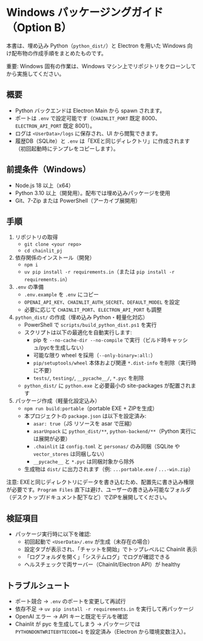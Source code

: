 # Windows パッケージングガイド（Option B）

本書は、埋め込み Python（`python_dist/`）と Electron を用いた Windows 向け配布物の作成手順をまとめたものです。

重要: Windows 固有の作業は、Windows マシン上でリポジトリをクローンしてから実施してください。

## 概要
- Python バックエンドは Electron Main から spawn されます。
- ポートは `.env` で設定可能です（`CHAINLIT_PORT` 既定 8000、`ELECTRON_API_PORT` 既定 8001）。
- ログは `<UserData>/logs` に保存され、UI から閲覧できます。
- 履歴DB（SQLite）と `.env` は「EXEと同じディレクトリ」に作成されます（初回起動時にテンプレをコピーします）。

## 前提条件（Windows）
- Node.js 18 以上（x64）
- Python 3.10 以上（開発用）。配布では埋め込みパッケージを使用
- Git、7-Zip または PowerShell（アーカイブ展開用）

## 手順
1. リポジトリの取得
   - `git clone <your repo>`
   - `cd chainlit_pj`
2. 依存関係のインストール（開発）
   - `npm i`
   - `uv pip install -r requirements.in`（または `pip install -r requirements.in`）
3. `.env` の準備
   - `.env.example` を `.env` にコピー
   - `OPENAI_API_KEY`、`CHAINLIT_AUTH_SECRET`、`DEFAULT_MODEL` を設定
   - 必要に応じて `CHAINLIT_PORT`、`ELECTRON_API_PORT` も調整
4. `python_dist/` の作成（埋め込み Python・軽量化対応）
   - PowerShell で `scripts/build_python_dist.ps1` を実行
   - スクリプトは以下の最適化を自動実行します:
     - pip を `--no-cache-dir --no-compile` で実行（ビルド時キャッシュ/pycを生成しない）
     - 可能な限り wheel を採用（`--only-binary=:all:`）
     - `pip/setuptools/wheel` 本体および関連 `*.dist-info` を削除（実行時に不要）
     - `tests/`, `testing/`, `__pycache__/`, `*.pyc` を削除
   - `python_dist/` に `python.exe` と必要最小の site-packages が配置されます
5. パッケージ作成（軽量化設定込み）
   - `npm run build:portable`（portable EXE + ZIPを生成）
   - 本プロジェクトの `package.json` は以下を設定済み:
     - `asar: true`（JS リソースを asar で圧縮）
     - `asarUnpack` に `python_dist/**`, `python-backend/**`（Python 実行には展開が必要）
     - `.chainlit` は `config.toml` と `personas/` のみ同梱（SQLite や `vector_stores` は同梱しない）
     - `__pycache__` と `*.pyc` は同梱対象から除外
   - 生成物は `dist/` に出力されます（例: `...portable.exe` / `...-win.zip`）

注意: EXEと同じディレクトリにデータを書き込むため、配置先に書き込み権限が必要です。`Program Files` 直下は避け、ユーザーの書き込み可能なフォルダ（デスクトップ/ドキュメント配下など）でZIPを展開してください。

## 検証項目
- パッケージ実行時に以下を確認:
  - 初回起動で `<UserData>/.env` が生成（未存在の場合）
  - 設定タブが表示され、「チャットを開始」でトップレベルに Chainlit 表示
  - 「ログフォルダを開く」「システムログ」でログが確認できる
  - ヘルスチェックで両サーバー（Chainlit/Electron API）が healthy

## トラブルシュート
- ポート競合 → `.env` のポートを変更して再試行
- 依存不足 → `uv pip install -r requirements.in` を実行して再パッケージ
- OpenAI エラー → API キーと既定モデルを確認
 - Chainlit が pyc を生成してしまう → パッケージでは `PYTHONDONTWRITEBYTECODE=1` を設定済み（Electron から環境変数注入）。
